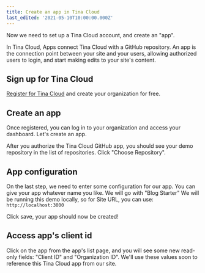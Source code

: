 ```yaml
---
title: Create an app in Tina Cloud
last_edited: '2021-05-10T10:00:00.000Z'
---
```


Now we need to set up a Tina Cloud account, and create an "app".

In Tina Cloud, Apps connect Tina Cloud with a GitHub repository.
An app is the connection point between your site and your users, allowing authorized users to login, and start making edits to your site's content.

## Sign up for Tina Cloud

[Register for Tina Cloud](https://auth.tina.io/register) and create your organization for free.

## Create an app

Once registered, you can log in to your organization and access your dashboard. Let's create an app.

After you authorize the Tina Cloud GitHub app, you should see your demo repository in the list of repositories. Click "Choose Repository".

## App configuration

On the last step, we need to enter some configuration for our app.
You can give your app whatever name you like. We will go with "Blog Starter"
We will be running this demo locally, so for Site URL, you can use:
`http://localhost:3000`

Click save, your app should now be created!

## Access app's client id

Click on the app from the app's list page, and you will see some new read-only fields: "Client ID" and "Organization ID". We'll use these values soon to reference this Tina Cloud app from our site.
